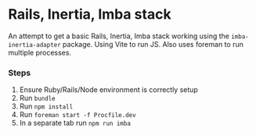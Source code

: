 # Rails, Inertia, Imba stack

An attempt to get a basic Rails, Inertia, Imba stack working using the `imba-inertia-adapter` package. Using Vite to run JS. Also uses foreman to run multiple processes.

### Steps

1) Ensure Ruby/Rails/Node environment is correctly setup
2) Run `bundle`
3) Run `npm install`
4) Run `foreman start -f Procfile.dev`
5) In a separate tab run `npm run imba`
